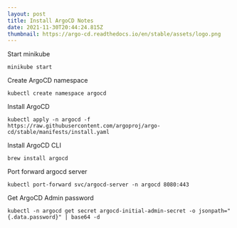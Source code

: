 ```yaml
---
layout: post
title: Install ArgoCD Notes
date: 2021-11-30T20:44:24.815Z
thumbnail: https://argo-cd.readthedocs.io/en/stable/assets/logo.png
---
```

Start minikube

`minikube start`

Create ArgoCD namespace

`kubectl create namespace argocd`

Install ArgoCD

`kubectl apply -n argocd -f https://raw.githubusercontent.com/argoproj/argo-cd/stable/manifests/install.yaml`

Install ArgoCD CLI

`brew install argocd`

Port forward argocd server

`kubectl port-forward svc/argocd-server -n argocd 8080:443`

Get ArgoCD Admin password

`kubectl -n argocd get secret argocd-initial-admin-secret -o jsonpath="{.data.password}" | base64 -d`
